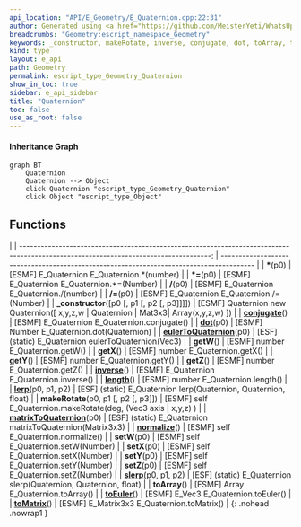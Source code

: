```yaml
---
api_location: "API/E_Geometry/E_Quaternion.cpp:22:31"
author: Generated using <a href="https://github.com/MeisterYeti/WhatsUpDoc">WhatsUpDoc</a>
breadcrumbs: "Geometry:escript_namespace_Geometry"
keywords: _constructor, makeRotate, inverse, conjugate, dot, toArray, toMatrix, lerp, slerp, matrixToQuaternion, length, normalize, getX, getY, getZ, getW, setX, setY, setZ, setW, toEuler, eulerToQuaternion
kind: type
layout: e_api
path: Geometry
permalink: escript_type_Geometry_Quaternion
show_in_toc: true
sidebar: e_api_sidebar
title: "Quaternion"
toc: false
use_as_root: false
---
```


#### Inheritance Graph

```mermaid
graph BT
	Quaternion
	Quaternion --> Object
	click Quaternion "escript_type_Geometry_Quaternion"
	click Object "escript_type_Object"
```

## Functions

|
| -----------------------------------------------------------------------------------------------------------------------------------: | --------------------------------------------------------------------------------------- | 
| **\***(p0)                                                                                                                           | [ESMF] E_Quaternion E_Quaternion.\*(number)                                             | 
| **\*=**(p0)                                                                                                                          | [ESMF] E_Quaternion E_Quaternion.\*=(Number)                                            | 
| **/**(p0)                                                                                                                            | [ESMF] E_Quaternion E_Quaternion./(number)                                              | 
| **/=**(p0)                                                                                                                           | [ESMF] E_Quaternion E_Quaternion./=(Number)                                             | 
| **_constructor**([p0 [, p1 [, p2 [, p3]]]])                                                                                          | [ESMF] Quaternion new Quaternion([ x,y,z,w \| Quaternion \| Mat3x3\|  Array(x,y,z,w) ]) | 
| **[conjugate](classGeometry_1_1%5F%5FQuaternion#classGeometry_1_1%5F%5FQuaternion_1a69a106d902daf558f28a06dd74852f64)**()            | [ESMF] E_Quaternion E_Quaternion.conjugate()                                            | 
| **[dot](classGeometry_1_1%5F%5FQuaternion#classGeometry_1_1%5F%5FQuaternion_1a3ffafd4548c7ea37f636a266e4ee1e57)**(p0)                | [ESMF] Number E_Quaternion.dot(Quaternion)                                              | 
| **[eulerToQuaternion](classGeometry_1_1%5F%5FQuaternion#classGeometry_1_1%5F%5FQuaternion_1affc72d280cc57429e084772ed3897deb)**(p0)  | [ESF] (static) E_Quaternion eulerToQuaternion(Vec3)                                     | 
| **getW**()                                                                                                                           | [ESMF] number E_Quaternion.getW()                                                       | 
| **getX**()                                                                                                                           | [ESMF] number E_Quaternion.getX()                                                       | 
| **getY**()                                                                                                                           | [ESMF] number E_Quaternion.getY()                                                       | 
| **getZ**()                                                                                                                           | [ESMF] number E_Quaternion.getZ()                                                       | 
| **[inverse](classGeometry_1_1%5F%5FQuaternion#classGeometry_1_1%5F%5FQuaternion_1a3ab46c41d8f2adbe7f6e77c9542df503)**()              | [ESMF] E_Quaternion E_Quaternion.inverse()                                              | 
| **[length](classGeometry_1_1%5F%5FQuaternion#classGeometry_1_1%5F%5FQuaternion_1a29f66755b3ab5c7373aba42b9e710e00)**()               | [ESMF] number E_Quaternion.length()                                                     | 
| **[lerp](classGeometry_1_1%5F%5FQuaternion#classGeometry_1_1%5F%5FQuaternion_1a4700237d38a731fc97546618ebf8eb4c)**(p0, p1, p2)       | [ESF] (static) E_Quaternion lerp(Quaternion, Quaternion, float)                         | 
| **makeRotate**(p0, p1 [, p2 [, p3]])                                                                                                 | [ESMF] self E_Quaternion.makeRotate(deg, (Vec3 axis \| x,y,z) )                         | 
| **[matrixToQuaternion](classGeometry_1_1%5F%5FQuaternion#classGeometry_1_1%5F%5FQuaternion_1ae11ae5714634ca99a3070bbcaed76343)**(p0) | [ESF] (static) E_Quaternion matrixToQuaternion(Matrix3x3)                               | 
| **[normalize](classGeometry_1_1%5F%5FQuaternion#classGeometry_1_1%5F%5FQuaternion_1a608fe1ef674572f5b3fa89cc940b2a9b)**()            | [ESMF] self E_Quaternion.normalize()                                                    | 
| **setW**(p0)                                                                                                                         | [ESMF] self E_Quaternion.setW(Number)                                                   | 
| **setX**(p0)                                                                                                                         | [ESMF] self E_Quaternion.setX(Number)                                                   | 
| **setY**(p0)                                                                                                                         | [ESMF] self E_Quaternion.setY(Number)                                                   | 
| **setZ**(p0)                                                                                                                         | [ESMF] self E_Quaternion.setZ(Number)                                                   | 
| **[slerp](classGeometry_1_1%5F%5FQuaternion#classGeometry_1_1%5F%5FQuaternion_1a0fd9280764f33bd72142cee6c689646d)**(p0, p1, p2)      | [ESF] (static) E_Quaternion slerp(Quaternion, Quaternion, float)                        | 
| **toArray**()                                                                                                                        | [ESMF] Array E_Quaternion.toArray()                                                     | 
| **[toEuler](classGeometry_1_1%5F%5FQuaternion#classGeometry_1_1%5F%5FQuaternion_1aa40d0b7198c2bbfd20937632a3613167)**()              | [ESMF] E_Vec3 E_Quaternion.toEuler()                                                    | 
| **[toMatrix](classGeometry_1_1%5F%5FQuaternion#classGeometry_1_1%5F%5FQuaternion_1a362accd377e6eea512d83ad951eb4729)**()             | [ESMF] E_Matrix3x3 E_Quaternion.toMatrix()                                              | 
{: .nohead .nowrap1 }

